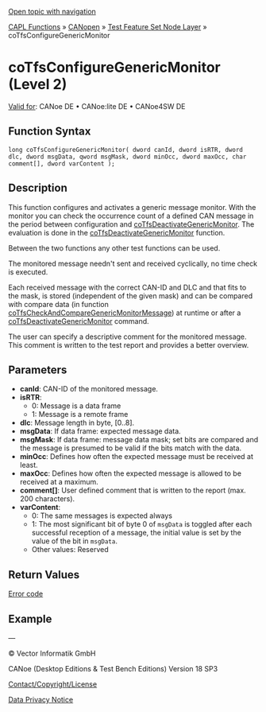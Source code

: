 [Open topic with navigation](../../../../../../CANoeDEFamily.htm#Topics/CAPLFunctions/CANopen/NodeLayerTFS/Functions/CAPLfunctionCoTfsConfigureGenericMonitor.md)

[CAPL Functions](../../../CAPLfunctions.md) » [CANopen](../../CAPLfunctionsCANopenOverview.md) » [Test Feature Set Node Layer](../CAPLfunctionsCANopenNLTFSLevelOverview.md) » coTfsConfigureGenericMonitor

# coTfsConfigureGenericMonitor (Level 2)

[Valid for](../../../../Shared/FeatureAvailability.md): CANoe DE • CANoe:lite DE • CANoe4SW DE

## Function Syntax

```plaintext
long coTfsConfigureGenericMonitor( dword canId, dword isRTR, dword dlc, dword msgData, qword msgMask, dword minOcc, dword maxOcc, char comment[], dword varContent );
```

## Description

This function configures and activates a generic message monitor. With the monitor you can check the occurrence count of a defined CAN message in the period between configuration and [coTfsDeactivateGenericMonitor](CAPLfunctionCoTfsDeactivateGenericMonitor.md). The evaluation is done in the [coTfsDeactivateGenericMonitor](CAPLfunctionCoTfsDeactivateGenericMonitor.md) function.

Between the two functions any other test functions can be used.

The monitored message needn't sent and received cyclically, no time check is executed.

Each received message with the correct CAN-ID and DLC and that fits to the mask, is stored (independent of the given mask) and can be compared with compare data (in function [coTfsCheckAndCompareGenericMonitorMessage](CAPLfunctionCoTfsCheckAndCompareGenericMonitorMessage.md)) at runtime or after a [coTfsDeactivateGenericMonitor](CAPLfunctionCoTfsDeactivateGenericMonitor.md) command.

The user can specify a descriptive comment for the monitored message. This comment is written to the test report and provides a better overview.

## Parameters

- **canId**: CAN-ID of the monitored message.
- **isRTR**: 
  - 0: Message is a data frame
  - 1: Message is a remote frame
- **dlc**: Message length in byte, [0..8].
- **msgData**: If data frame: expected message data.
- **msgMask**: If data frame: message data mask; set bits are compared and the message is presumed to be valid if the bits match with the data.
- **minOcc**: Defines how often the expected message must be received at least.
- **maxOcc**: Defines how often the expected message is allowed to be received at a maximum.
- **comment[]**: User defined comment that is written to the report (max. 200 characters).
- **varContent**: 
  - 0: The same messages is expected always
  - 1: The most significant bit of byte 0 of `msgData` is toggled after each successful reception of a message, the initial value is set by the value of the bit in `msgData`.
  - Other values: Reserved

## Return Values

[Error code](../CAPLfunctionsCANopenNLTFSErrorCodes.md)

## Example

—

© Vector Informatik GmbH

CANoe (Desktop Editions & Test Bench Editions) Version 18 SP3

[Contact/Copyright/License](../../../../Shared/ContactCopyrightLicense.md)

[Data Privacy Notice](https://www.vector.com/int/en/company/get-info/privacy-policy/)